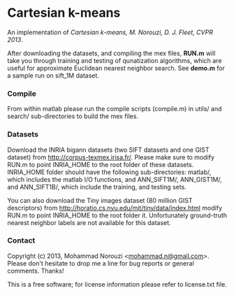 Cartesian k-means
=======

An implementation of *Cartesian k-means, M. Norouzi, D. J. Fleet, CVPR
2013*.

After downloading the datasets, and compiling the mex files, **RUN.m**
will take you through training and testing of qunatization algorithms,
which are useful for approximate Euclidean nearest neighbor search.
See **demo.m** for a sample run on sift_1M dataset.

### Compile

From within matlab please run the compile scripts (compile.m) in
utils/ and search/ sub-directories to build the mex files.

### Datasets

Download the INRIA bigann datasets (two SIFT datasets and one GIST
dataset) from http://corpus-texmex.irisa.fr/. Please make sure to
modify RUN.m to point INRIA_HOME to the root folder of these
datasets. INRIA_HOME folder should have the following sub-directories:
matlab/, which includes the matlab I/O functions, and ANN_SIFT1M/,
ANN_GIST1M/, and ANN_SIFT1B/, which include the training, and testing
sets.

You can also download the Tiny images dataset (80 million GIST
descriptors) from http://horatio.cs.nyu.edu/mit/tiny/data/index.html
modify RUN.m to point INRIA_HOME to the root folder it. Unfortunately
ground-truth nearest neighbor labels are not available for this
dataset.

### Contact

Copyright (c) 2013, Mohammad Norouzi \<mohammad.n@gmail.com\>. Please
don't hesitate to drop me a line for bug reports or general
comments. Thanks!

This is a free software; for license information please
refer to license.txt file.
